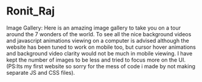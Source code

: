 # Ronit_Raj
Image Gallery:
Here is an amazing image gallery to take you on a tour around the 7 wonders of the world.
To see all the nice background videos and javascript animations viewing on a computer is advised although the website has been tuned to work on mobile too, but cursor hover animations and background video clarity would not be much in mobile viewing. I have kept the number of images to be less and tried to focus more on the UI.(PS:Its my first website so sorry for the mess of code i made by not making separate JS and CSS files).

